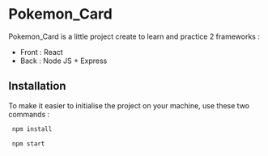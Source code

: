 # Pokemon_Card

Pokemon_Card is a little project create to learn and practice 2 frameworks :
- Front : React
- Back : Node JS + Express

## Installation

To make it easier to initialise the project on your machine, use these two commands :

```bash
 npm install
```

```bash
 npm start
```
